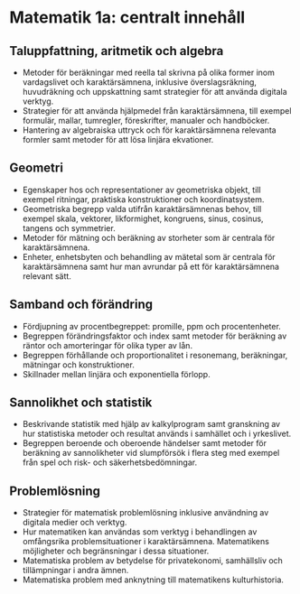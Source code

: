 # Matematik 1a: centralt innehåll

## Taluppfattning, aritmetik och algebra

*	Metoder för beräkningar med reella tal skrivna på olika former inom vardagslivet och karaktärsämnena, inklusive överslagsräkning, huvudräkning och uppskattning samt strategier för att använda digitala verktyg.
*	Strategier för att använda hjälpmedel från karaktärsämnena, till exempel formulär, mallar, tumregler, föreskrifter, manualer och handböcker.
*	Hantering av algebraiska uttryck och för karaktärsämnena relevanta formler samt metoder för att lösa linjära ekvationer.

## Geometri

*	Egenskaper hos och representationer av geometriska objekt, till exempel ritningar, praktiska konstruktioner och koordinatsystem.
*	Geometriska begrepp valda utifrån karaktärsämnenas behov, till exempel skala, vektorer, likformighet, kongruens, sinus, cosinus, tangens och symmetrier.
*	Metoder för mätning och beräkning av storheter som är centrala för karaktärsämnena.
*	Enheter, enhetsbyten och behandling av mätetal som är centrala för karaktärsämnena samt hur man avrundar på ett för karaktärsämnena relevant sätt.

## Samband och förändring

*	Fördjupning av procentbegreppet: promille, ppm och procentenheter.
*	Begreppen förändringsfaktor och index samt metoder för beräkning av räntor och amorteringar för olika typer av lån.
*	Begreppen förhållande och proportionalitet i resonemang, beräkningar, mätningar och konstruktioner.
*	Skillnader mellan linjära och exponentiella förlopp.

## Sannolikhet och statistik

*	Beskrivande statistik med hjälp av kalkylprogram samt granskning av hur statistiska metoder och resultat används i samhället och i yrkeslivet.
*	Begreppen beroende och oberoende händelser samt metoder för beräkning av sannolikheter vid slumpförsök i flera steg med exempel från spel och risk- och säkerhetsbedömningar.

## Problemlösning

*	Strategier för matematisk problemlösning inklusive användning av digitala medier och verktyg.
*	Hur matematiken kan användas som verktyg i behandlingen av omfångsrika problemsituationer i karaktärsämnena. Matematikens möjligheter och begränsningar i dessa situationer.
*	Matematiska problem av betydelse för privatekonomi, samhällsliv och tillämpningar i andra ämnen.
*	Matematiska problem med anknytning till matematikens kulturhistoria.
